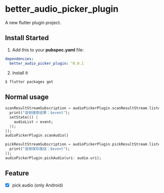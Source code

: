 # better_audio_picker_plugin

A new flutter plugin project.

## Install Started

1. Add this to your **pubspec.yaml** file:

```yaml
dependencies:
  better_audio_picker_plugin: ^0.0.1
```

2. Install it

```bash
$ flutter packages get
```

## Normal usage

```dart
scanResultStreamSubscription = audioPickerPlugin.scanResultStream.listen((event) {
  print("音频搜索结果：$event");
  setState(() {
    audioList = event;
  });
});
audioPickerPlugin.scanAudio()
```

```dart
pickResultStreamSubscription = audioPickerPlugin.pickResultStream.listen((event) {
  print("音频保存路径：$event");
});
audioPickerPlugin.pickAudio(uri: audio.uri);
```

## Feature
- [x] pick audio (only Android)
